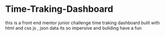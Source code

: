 # Time-Traking-Dashboard
this is a front end mentor junior challenge time traking dashboard bulit with html and css js , json data its so impersive and buliding have a fun

